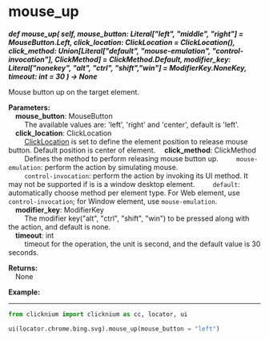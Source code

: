 # mouse_up <!-- {docsify-ignore-all} -->

***def mouse_up(
        self,
        mouse_button: Literal["left", "middle", "right"] = MouseButton.Left,
        click_location: ClickLocation = ClickLocation(),
        click_method: Union[Literal["default", "mouse-emulation", "control-invocation"], ClickMethod] = ClickMethod.Default,
        modifier_key: Literal["nonekey", "alt", "ctrl", "shift","win"]  = ModifierKey.NoneKey,
        timeout: int = 30
    ) -> None***  

Mouse button up on the target element.

**Parameters:**  
     &emsp;**mouse_button**: MouseButton  
        &emsp;&emsp; The available values are: 'left', 'right' and 'center', default is 'left'.  
    &emsp;**click_location**: ClickLocation  
        &emsp;&emsp; [ClickLocation](./doc/api/python/uielement/clicklocation.md) is set to define the element position to release mouse button. Default position is center of element. 
    &emsp;**click_method**: ClickMethod  
        &emsp;&emsp; Defines the method to perform releasing mouse button up.
        &emsp;&emsp; `mouse-emulation`: perform the action by simulating mouse.  
        &emsp;&emsp; `control-invocation`: perform the action by invoking its UI method. It may not be supported if is is a window desktop element.
        &emsp;&emsp; `default`: automatically choose method per element type. For Web element, use `control-invocation`; for Window element, use `mouse-emulation`.  
    &emsp;**modifier_key**: ModifierKey  
        &emsp;&emsp; The modifier key("alt", "ctrl", "shift", "win") to be pressed along with the action, and default is none.    
    &emsp;**timeout**: int  
        &emsp;&emsp; timeout for the operation, the unit is second, and the default value is 30 seconds. 

**Returns:**  
    &emsp;None

**Example:**
***
```python
from clicknium import clicknium as cc, locator, ui

ui(locator.chrome.bing.svg).mouse_up(mouse_button = "left")
```